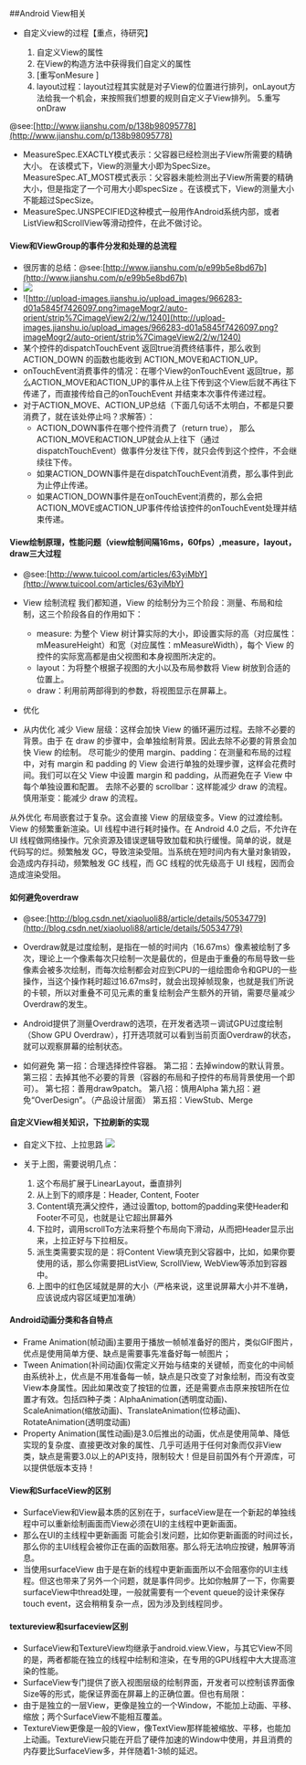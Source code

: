 ##Android View相关
*  自定义view的过程【重点，待研究】

	1. 自定义View的属性
	2. 在View的构造方法中获得我们自定义的属性
	3. [重写onMesure ]
	4. layout过程：layout过程其实就是对子View的位置进行排列，onLayout方法给我一个机会，来按照我们想要的规则自定义子View排列。
	5.重写onDraw

@see:[http://www.jianshu.com/p/138b98095778](http://www.jianshu.com/p/138b98095778)

* MeasureSpec.EXACTLY模式表示：父容器已经检测出子View所需要的精确大小。 在该模式下，View的测量大小即为SpecSize。
MeasureSpec.AT_MOST模式表示：父容器未能检测出子View所需要的精确大小，但是指定了一个可用大小即specSize 。在该模式下，View的测量大小不能超过SpecSize。
* MeasureSpec.UNSPECIFIED这种模式一般用作Android系统内部，或者ListView和ScrollView等滑动控件，在此不做讨论。



#### View和ViewGroup的事件分发和处理的总流程
* 很厉害的总结：@see:[http://www.jianshu.com/p/e99b5e8bd67b](http://www.jianshu.com/p/e99b5e8bd67b)
* ![](http://upload-images.jianshu.io/upload_images/966283-b9cb65aceea9219b.png?imageMogr2/auto-orient/strip%7CimageView2/2/w/1240)
* ![http://upload-images.jianshu.io/upload_images/966283-d01a5845f7426097.png?imageMogr2/auto-orient/strip%7CimageView2/2/w/1240](http://upload-images.jianshu.io/upload_images/966283-d01a5845f7426097.png?imageMogr2/auto-orient/strip%7CimageView2/2/w/1240)
* 某个控件的dispatchTouchEvent 返回true消费终结事件，那么收到ACTION_DOWN 的函数也能收到 ACTION_MOVE和ACTION_UP。
* onTouchEvent消费事件的情况：在哪个View的onTouchEvent 返回true，那么ACTION_MOVE和ACTION_UP的事件从上往下传到这个View后就不再往下传递了，而直接传给自己的onTouchEvent 并结束本次事件传递过程。
* 对于ACTION_MOVE、ACTION_UP总结（下面几句话不太明白，不都是只要消费了，就在该处停止吗？求解答）：
	* ACTION_DOWN事件在哪个控件消费了（return true）， 那么ACTION_MOVE和ACTION_UP就会从上往下（通过dispatchTouchEvent）做事件分发往下传，就只会传到这个控件，不会继续往下传。
	* 如果ACTION_DOWN事件是在dispatchTouchEvent消费，那么事件到此为止停止传递。
	* 如果ACTION_DOWN事件是在onTouchEvent消费的，那么会把ACTION_MOVE或ACTION_UP事件传给该控件的onTouchEvent处理并结束传递。


#### View绘制原理，性能问题（view绘制间隔16ms，60fps）,measure，layout，draw三大过程
* @see:[http://www.tuicool.com/articles/63yiMbY](http://www.tuicool.com/articles/63yiMbY)
	
* View 绘制流程
我们都知道，View 的绘制分为三个阶段：测量、布局和绘制，这三个阶段各自的作用如下：
	* measure: 为整个 View 树计算实际的大小，即设置实际的高（对应属性：mMeasureHeight）和宽（对应属性：mMeasureWidth），每个 View 的控件的实际宽高都是由父视图和本身视图所决定的。
	* layout：为将整个根据子视图的大小以及布局参数将 View 树放到合适的位置上。
	* draw：利用前两部得到的参数，将视图显示在屏幕上。
			

* 优化
		
* 从内优化
减少 View 层级：这样会加快 View 的循环遍历过程。去除不必要的背景。由于 在 draw 的步骤中，会单独绘制背景。因此去除不必要的背景会加快 View 的绘制。
尽可能少的使用 margin、padding：在测量和布局的过程中，对有 margin 和 padding 的 View 会进行单独的处理步骤，这样会花费时间。我们可以在父 View 中设置 margin 和 padding，从而避免在子 View 中每个单独设置和配置。
去除不必要的 scrollbar：这样能减少 draw 的流程。
慎用渐变：能减少 draw 的流程。
			
从外优化
布局嵌套过于复杂。这会直接 View 的层级变多。View 的过渡绘制。
View 的频繁重新渲染。UI 线程中进行耗时操作。在 Android 4.0 之后，不允许在 UI 线程做网络操作。冗余资源及错误逻辑导致加载和执行缓慢。简单的说，就是代码写的烂。频繁触发 GC，导致渲染受阻。当系统在短时间内有大量对象销毁，会造成内存抖动，频繁触发 GC 线程，而 GC 线程的优先级高于 UI 线程，因而会造成渲染受阻。

#### 如何避免overdraw

* @see:[http://blog.csdn.net/xiaoluoli88/article/details/50534779](http://blog.csdn.net/xiaoluoli88/article/details/50534779)

* Overdraw就是过度绘制，是指在一帧的时间内（16.67ms）像素被绘制了多次，理论上一个像素每次只绘制一次是最优的，但是由于重叠的布局导致一些像素会被多次绘制，而每次绘制都会对应到CPU的一组绘图命令和GPU的一些操作，当这个操作耗时超过16.67ms时，就会出现掉帧现象，也就是我们所说的卡顿，所以对重叠不可见元素的重复绘制会产生额外的开销，需要尽量减少Overdraw的发生。
* Android提供了测量Overdraw的选项，在开发者选项－调试GPU过度绘制（Show GPU Overdraw），打开选项就可以看到当前页面Overdraw的状态，就可以观察屏幕的绘制状态。
	
* 如何避免
第一招：合理选择控件容器。
第二招：去掉window的默认背景。
第三招：去掉其他不必要的背景（容器的布局和子控件的布局背景使用一个即可）。
第七招：善用draw9patch。
第八招：慎用Alpha
第九招：避免“OverDesign”。（产品设计层面）
第五招：ViewStub、Merge

#### 自定义View相关知识，下拉刷新的实现

* 自定义下拉、上拉思路
![](http://img.blog.csdn.net/20131012144804468?watermark/2/text/aHR0cDovL2Jsb2cuY3Nkbi5uZXQvbGVlaG9uZzIwMDU=/font/5a6L5L2T/fontsize/400/fill/I0JBQkFCMA==/dissolve/70/gravity/SouthEast)
	
* 关于上图，需要说明几点：
	1. 这个布局扩展于LinearLayout，垂直排列
	2. 从上到下的顺序是：Header, Content, Footer
	3. Content填充满父控件，通过设置top, bottom的padding来使Header和Footer不可见，也就是让它超出屏幕外
	4. 下拉时，调用scrollTo方法来将整个布局向下滑动，从而把Header显示出来，上拉正好与下拉相反。
	5. 派生类需要实现的是：将Content View填充到父容器中，比如，如果你要使用的话，那么你需要把ListView, ScrollView, WebView等添加到容器中。
	6. 上图中的红色区域就是屏的大小（严格来说，这里说屏幕大小并不准确，应该说成内容区域更加准确）


#### Android动画分类和各自特点

* Frame Animation(帧动画)主要用于播放一帧帧准备好的图片，类似GIF图片，优点是使用简单方便、缺点是需要事先准备好每一帧图片；
* Tween Animation(补间动画)仅需定义开始与结束的关键帧，而变化的中间帧由系统补上，优点是不用准备每一帧，缺点是只改变了对象绘制，而没有改变View本身属性。因此如果改变了按钮的位置，还是需要点击原来按钮所在位置才有效。包括四种子类：AlphaAnimation(透明度动画)、ScaleAnimation(缩放动画)、TranslateAnimation(位移动画)、RotateAnimation(透明度动画)
* Property Animation(属性动画)是3.0后推出的动画，优点是使用简单、降低实现的复杂度、直接更改对象的属性、几乎可适用于任何对象而仅非View类，缺点是需要3.0以上的API支持，限制较大！但是目前国外有个开源库，可以提供低版本支持！

#### View和SurfaceView的区别
* SurfaceView和View最本质的区别在于，surfaceView是在一个新起的单独线程中可以重新绘制画面而View必须在UI的主线程中更新画面。 
* 那么在UI的主线程中更新画面 可能会引发问题，比如你更新画面的时间过长，那么你的主UI线程会被你正在画的函数阻塞。那么将无法响应按键，触屏等消息。 
* 当使用surfaceView 由于是在新的线程中更新画面所以不会阻塞你的UI主线程。但这也带来了另外一个问题，就是事件同步。比如你触屏了一下，你需要surfaceView中thread处理，一般就需要有一个event queue的设计来保存touch event，这会稍稍复杂一点，因为涉及到线程同步。 

####  textureview和surfaceview区别
* SurfaceView和TextureView均继承于android.view.View，与其它View不同的是，两者都能在独立的线程中绘制和渲染，在专用的GPU线程中大大提高渲染的性能。
* SurfaceView专门提供了嵌入视图层级的绘制界面，开发者可以控制该界面像Size等的形式，能保证界面在屏幕上的正确位置。但也有局限：
* 由于是独立的一层View，更像是独立的一个Window，不能加上动画、平移、缩放；两个SurfaceView不能相互覆盖。
* TextureView更像是一般的View，像TextView那样能被缩放、平移，也能加上动画。TextureView只能在开启了硬件加速的Window中使用，并且消费的内存要比SurfaceView多，并伴随着1-3帧的延迟。


